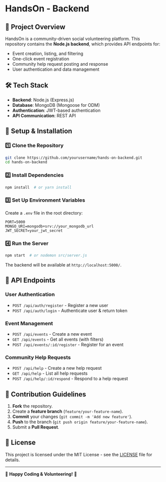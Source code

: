 # HandsOn - Backend

## 📌 Project Overview
HandsOn is a community-driven social volunteering platform. This repository contains the **Node.js backend**, which provides API endpoints for:

- Event creation, listing, and filtering
- One-click event registration
- Community help request posting and response
- User authentication and data management

## 🛠️ Tech Stack
- **Backend**: Node.js (Express.js)
- **Database**: MongoDB (Mongoose for ODM)
- **Authentication**: JWT-based authentication
- **API Communication**: REST API



## 🔧 Setup & Installation

### 1️⃣ Clone the Repository
```bash
git clone https://github.com/yourusername/hands-on-backend.git
cd hands-on-backend
```

### 2️⃣ Install Dependencies
```bash
npm install  # or yarn install
```

### 3️⃣ Set Up Environment Variables
Create a `.env` file in the root directory:
```env
PORT=5000
MONGO_URI=mongodb+srv://your_mongodb_url
JWT_SECRET=your_jwt_secret
```

### 4️⃣ Run the Server
```bash
npm start  # or nodemon src/server.js
```
The backend will be available at `http://localhost:5000/`.

## 🚀 API Endpoints
### User Authentication
- `POST /api/auth/register` - Register a new user
- `POST /api/auth/login` - Authenticate user & return token

### Event Management
- `POST /api/events` - Create a new event
- `GET /api/events` - Get all events (with filters)
- `POST /api/events/:id/register` - Register for an event

### Community Help Requests
- `POST /api/help` - Create a new help request
- `GET /api/help` - List all help requests
- `POST /api/help/:id/respond` - Respond to a help request

## 📝 Contribution Guidelines
1. **Fork** the repository.
2. Create a **feature branch** (`feature/your-feature-name`).
3. **Commit** your changes (`git commit -m 'Add new feature'`).
4. **Push** to the branch (`git push origin feature/your-feature-name`).
5. Submit a **Pull Request**.

## 📜 License
This project is licensed under the MIT License - see the [LICENSE](LICENSE) file for details.

---

🎯 **Happy Coding & Volunteering!** 🚀
